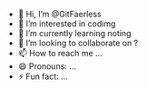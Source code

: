 - 👋 Hi, I’m @GitFaerless
- 👀 I’m interested in codimg
- 🌱 I’m currently learning noting
- 💞️ I’m looking to collaborate on ?
- 📫 How to reach me ...
- 😄 Pronouns: ...
- ⚡ Fun fact: ...

<!---
GitFaerless/GitFaerless is a ✨ special ✨ repository because its `README.md` (this file) appears on your GitHub profile.
You can click the Preview link to take a look at your changes.
--->
